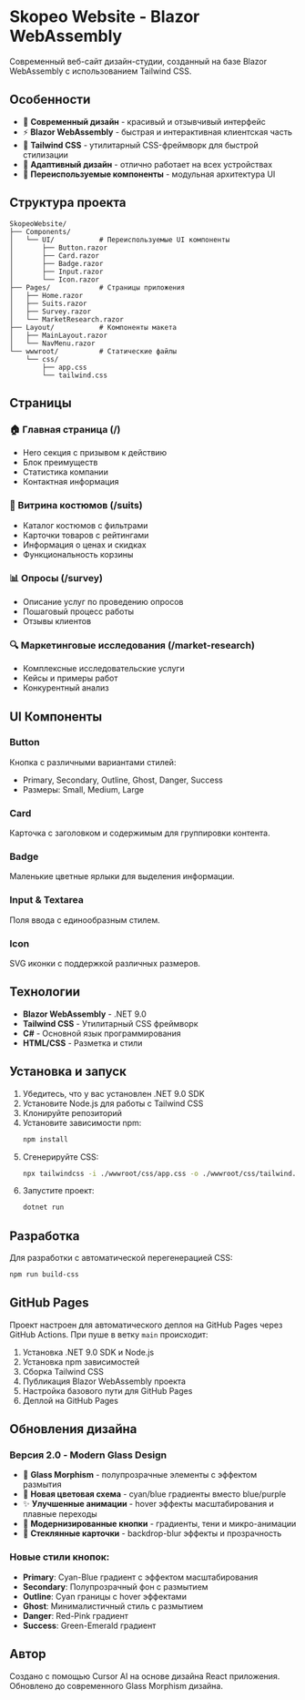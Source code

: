 # Skopeo Website - Blazor WebAssembly

Современный веб-сайт дизайн-студии, созданный на базе Blazor WebAssembly с использованием Tailwind CSS.

## Особенности

- 🎨 **Современный дизайн** - красивый и отзывчивый интерфейс
- ⚡ **Blazor WebAssembly** - быстрая и интерактивная клиентская часть
- 🎯 **Tailwind CSS** - утилитарный CSS-фреймворк для быстрой стилизации
- 📱 **Адаптивный дизайн** - отлично работает на всех устройствах
- 🧩 **Переиспользуемые компоненты** - модульная архитектура UI

## Структура проекта

```
SkopeoWebsite/
├── Components/
│   └── UI/           # Переиспользуемые UI компоненты
│       ├── Button.razor
│       ├── Card.razor
│       ├── Badge.razor
│       ├── Input.razor
│       └── Icon.razor
├── Pages/            # Страницы приложения
│   ├── Home.razor
│   ├── Suits.razor
│   ├── Survey.razor
│   └── MarketResearch.razor
├── Layout/           # Компоненты макета
│   ├── MainLayout.razor
│   └── NavMenu.razor
└── wwwroot/          # Статические файлы
    └── css/
        ├── app.css
        └── tailwind.css
```

## Страницы

### 🏠 Главная страница (/)
- Hero секция с призывом к действию
- Блок преимуществ
- Статистика компании
- Контактная информация

### 👔 Витрина костюмов (/suits)
- Каталог костюмов с фильтрами
- Карточки товаров с рейтингами
- Информация о ценах и скидках
- Функциональность корзины

### 📊 Опросы (/survey)
- Описание услуг по проведению опросов
- Пошаговый процесс работы
- Отзывы клиентов

### 🔍 Маркетинговые исследования (/market-research)
- Комплексные исследовательские услуги
- Кейсы и примеры работ
- Конкурентный анализ

## UI Компоненты

### Button
Кнопка с различными вариантами стилей:
- Primary, Secondary, Outline, Ghost, Danger, Success
- Размеры: Small, Medium, Large

### Card
Карточка с заголовком и содержимым для группировки контента.

### Badge
Маленькие цветные ярлыки для выделения информации.

### Input & Textarea
Поля ввода с единообразным стилем.

### Icon
SVG иконки с поддержкой различных размеров.

## Технологии

- **Blazor WebAssembly** - .NET 9.0
- **Tailwind CSS** - Утилитарный CSS фреймворк
- **C#** - Основной язык программирования
- **HTML/CSS** - Разметка и стили

## Установка и запуск

1. Убедитесь, что у вас установлен .NET 9.0 SDK
2. Установите Node.js для работы с Tailwind CSS
3. Клонируйте репозиторий
4. Установите зависимости npm:
   ```bash
   npm install
   ```
5. Сгенерируйте CSS:
   ```bash
   npx tailwindcss -i ./wwwroot/css/app.css -o ./wwwroot/css/tailwind.css
   ```
6. Запустите проект:
   ```bash
   dotnet run
   ```

## Разработка

Для разработки с автоматической перегенерацией CSS:
```bash
npm run build-css
```

## GitHub Pages

Проект настроен для автоматического деплоя на GitHub Pages через GitHub Actions. При пуше в ветку `main` происходит:

1. Установка .NET 9.0 SDK и Node.js
2. Установка npm зависимостей
3. Сборка Tailwind CSS
4. Публикация Blazor WebAssembly проекта
5. Настройка базового пути для GitHub Pages
6. Деплой на GitHub Pages

## Обновления дизайна

### Версия 2.0 - Modern Glass Design
- 🎨 **Glass Morphism** - полупрозрачные элементы с эффектом размытия
- 🌈 **Новая цветовая схема** - cyan/blue градиенты вместо blue/purple
- ✨ **Улучшенные анимации** - hover эффекты масштабирования и плавные переходы
- 💎 **Модернизированные кнопки** - градиенты, тени и микро-анимации
- 🔮 **Стеклянные карточки** - backdrop-blur эффекты и прозрачность

### Новые стили кнопок:
- **Primary**: Cyan-Blue градиент с эффектом масштабирования
- **Secondary**: Полупрозрачный фон с размытием
- **Outline**: Cyan границы с hover эффектами
- **Ghost**: Минималистичный стиль с размытием
- **Danger**: Red-Pink градиент
- **Success**: Green-Emerald градиент

## Автор

Создано с помощью Cursor AI на основе дизайна React приложения.
Обновлено до современного Glass Morphism дизайна.
